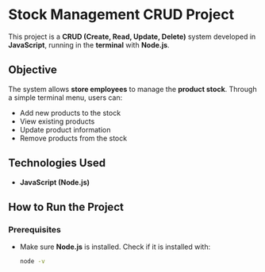 # Stock Management CRUD Project

This project is a **CRUD (Create, Read, Update, Delete)** system developed in **JavaScript**, running in the **terminal** with **Node.js**.

## Objective

The system allows **store employees** to manage the **product stock**. Through a simple terminal menu, users can:

- Add new products to the stock
- View existing products
- Update product information
- Remove products from the stock

## Technologies Used

- **JavaScript (Node.js)**

## How to Run the Project

### Prerequisites

- Make sure **Node.js** is installed. Check if it is installed with:

  ```bash
  node -v
